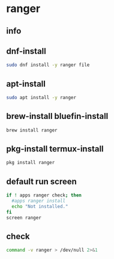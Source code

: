 # ranger

## info

## dnf-install
```sh
sudo dnf install -y ranger file
```

## apt-install
```sh
sudo apt install -y ranger
```

## brew-install bluefin-install
```sh
brew install ranger
```

## pkg-install termux-install
```sh
pkg install ranger
```

## default run screen 
```sh interactive
if ! apps ranger check; then
  #apps ranger install
  echo "Not installed."
fi
screen ranger
```

## check
```sh
command -v ranger > /dev/null 2>&1
```

